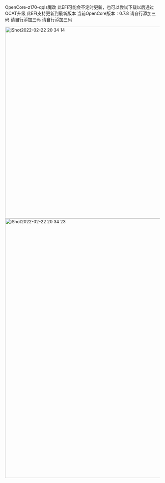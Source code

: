OpenCore-z170-qqls魔改
此EFI可能会不定时更新，也可以尝试下载以后通过OCAT升级
此EFI支持更新到最新版本
当前OpenCore版本：0.7.8
请自行添加三码 请自行添加三码 请自行添加三码 

<img width="622" alt="iShot2022-02-22 20 34 14" src="https://user-images.githubusercontent.com/37100815/155139774-30bc0a87-5f98-45ec-bd17-f3100adcfe27.png">
<img width="843" alt="iShot2022-02-22 20 34 23" src="https://user-images.githubusercontent.com/37100815/155139792-02a43ad8-75be-45f7-9e37-0988b1c6c3f1.png">
